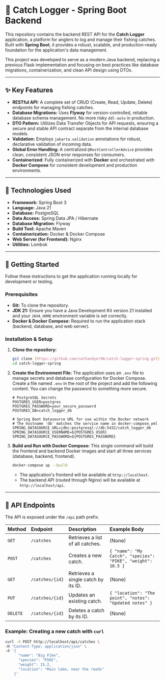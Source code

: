 # 🎣 Catch Logger - Spring Boot Backend

This repository contains the backend REST API for the **Catch Logger** application, a platform for anglers to log and manage their fishing catches. Built with **Spring Boot**, it provides a robust, scalable, and production-ready foundation for the application's data management.

This project was developed to serve as a modern Java backend, replacing a previous Flask implementation and focusing on best practices like database migrations, containerization, and clean API design using DTOs.

---

## ✨ Key Features

* **RESTful API:** A complete set of CRUD (Create, Read, Update, Delete) endpoints for managing fishing catches.
* **Database Migrations:** Uses **Flyway** for version-controlled, reliable database schema management. No more risky `ddl-auto` in production.
* **DTO Pattern:** Utilizes Data Transfer Objects for API requests, ensuring a secure and stable API contract separate from the internal database models.
* **Validation:** Employs `jakarta.validation` annotations for robust, declarative validation of incoming data.
* **Global Error Handling:** A centralized `@RestControllerAdvice` provides clean, consistent JSON error responses for consumers.
* **Containerized:** Fully containerized with **Docker** and orchestrated with **Docker Compose** for consistent development and production environments.

---

## 🔧 Technologies Used

* **Framework:** Spring Boot 3
* **Language:** Java 21
* **Database:** PostgreSQL
* **Data Access:** Spring Data JPA / Hibernate
* **Database Migration:** Flyway
* **Build Tool:** Apache Maven
* **Containerization:** Docker & Docker Compose
* **Web Server (for Frontend):** Nginx
* **Utilities:** Lombok

---

## 🚀 Getting Started

Follow these instructions to get the application running locally for development or testing.

### Prerequisites

* **Git:** To clone the repository.
* **JDK 21:** Ensure you have a Java Development Kit version 21 installed and your `JAVA_HOME` environment variable is set correctly.
* **Docker & Docker Compose:** Required to run the application stack (backend, database, and web server).

### Installation & Setup

1.  **Clone the repository:**
    ```bash
    git clone [https://github.com/nathandyer98/catch-logger-spring.git](https://github.com/nathandyer98/catch-logger-spring.git)
    cd catch-logger-spring
    ```

2.  **Create the Environment File:**
    The application uses an `.env` file to manage secrets and database configuration for Docker Compose. Create a file named `.env` in the root of the project and add the following content. You can change the password to something more secure.

    ```dotenv
    # PostgreSQL Secrets
    POSTGRES_USER=postgres
    POSTGRES_PASSWORD=your_secure_password
    POSTGRES_DB=catch_logger_db

    # Spring Boot Datasource URL for use within the Docker network
    # The hostname 'db' matches the service name in docker-compose.yml
    SPRING_DATASOURCE_URL=jdbc:postgresql://db:5432/catch_logger_db
    SPRING_DATASOURCE_USERNAME=${POSTGRES_USER}
    SPRING_DATASOURCE_PASSWORD=${POSTGRES_PASSWORD}
    ```

3.  **Build and Run with Docker Compose:**
    This single command will build the frontend and backend Docker images and start all three services (database, backend, frontend).

    ```bash
    docker-compose up --build
    ```

    * The application's frontend will be available at `http://localhost`.
    * The backend API (routed through Nginx) will be available at `http://localhost/api`.

---

## 📖 API Endpoints

The API is exposed under the `/api` path prefix.

| Method | Endpoint | Description | Example Body |
| :--- | :--- | :--- | :--- |
| `GET` | `/catches` | Retrieves a list of all catches. | (None) |
| `POST` | `/catches` | Creates a new catch. | `{ "name": "My Catch", "species": "PIKE", "weight": 10.5 }` |
| `GET` | `/catches/{id}` | Retrieves a single catch by its ID. | (None) |
| `PUT` | `/catches/{id}` | Updates an existing catch. | `{ "location": "The point", "notes": "Updated notes" }` |
| `DELETE` | `/catches/{id}` | Deletes a catch by its ID. | (None) |

### Example: Creating a new catch with `curl`

```bash
curl -X POST http://localhost/api/catches \
-H "Content-Type: application/json" \
-d '{
      "name": "Big Pike",
      "species": "PIKE",
      "weight": 15.2,
      "location": "Main lake, near the reeds"
    }'
